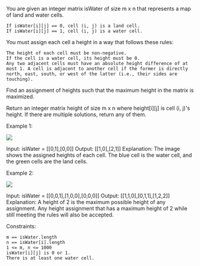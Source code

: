 You are given an integer matrix isWater of size m x n that represents a map of land and water cells.

    If isWater[i][j] == 0, cell (i, j) is a land cell.
    If isWater[i][j] == 1, cell (i, j) is a water cell.

You must assign each cell a height in a way that follows these rules:

    The height of each cell must be non-negative.
    If the cell is a water cell, its height must be 0.
    Any two adjacent cells must have an absolute height difference of at most 1. A cell is adjacent to another cell if the former is directly north, east, south, or west of the latter (i.e., their sides are touching).

Find an assignment of heights such that the maximum height in the matrix is maximized.

Return an integer matrix height of size m x n where height[i][j] is cell (i, j)'s height. If there are multiple solutions, return any of them.

 

Example 1:

![](https://assets.leetcode.com/uploads/2021/01/10/screenshot-2021-01-11-at-82045-am.png)

Input: isWater = [[0,1],[0,0]]
Output: [[1,0],[2,1]]
Explanation: The image shows the assigned heights of each cell.
The blue cell is the water cell, and the green cells are the land cells.

Example 2:

![](https://assets.leetcode.com/uploads/2021/01/10/screenshot-2021-01-11-at-82050-am.png)

Input: isWater = [[0,0,1],[1,0,0],[0,0,0]]
Output: [[1,1,0],[0,1,1],[1,2,2]]
Explanation: A height of 2 is the maximum possible height of any assignment.
Any height assignment that has a maximum height of 2 while still meeting the rules will also be accepted.

 

Constraints:

    m == isWater.length
    n == isWater[i].length
    1 <= m, n <= 1000
    isWater[i][j] is 0 or 1.
    There is at least one water cell.

